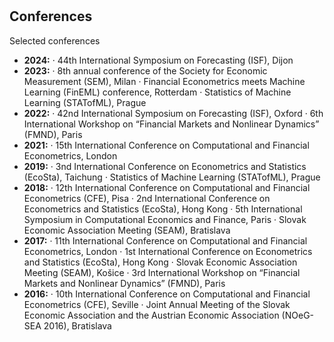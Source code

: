 <h1 id="conferences"></h1>

<h2>Conferences</h2>

Selected conferences
<ul>
  <li>
    <autocolor><b>2024:</b> · 44th International Symposium on Forecasting (ISF), Dijon </autocolor></li>
  <li>
    <autocolor><b>2023:</b> · 8th annual conference of the Society for Economic Measurement (SEM), Milan · Financial Econometrics meets Machine Learning (FinEML) conference, Rotterdam · Statistics of Machine Learning (STATofML), Prague</autocolor></li>
  <li>
    <autocolor><b>2022:</b> · 42nd International Symposium on Forecasting (ISF), Oxford · 6th International Workshop on “Financial Markets and Nonlinear Dynamics” (FMND), Paris</autocolor></li>
  <li>
    <autocolor><b>2021:</b> · 15th International Conference on Computational and Financial Econometrics, London</autocolor></li>
  <li>
    <autocolor><b>2019:</b> · 3nd International Conference on Econometrics and Statistics (EcoSta), Taichung · Statistics of Machine Learning (STATofML), Prague</autocolor></li>
  <li>
    <autocolor><b>2018:</b> · 12th International Conference on Computational and Financial Econometrics (CFE), Pisa · 2nd International Conference on Econometrics and Statistics (EcoSta), Hong Kong · 5th International Symposium in Computational Economics and Finance, Paris · Slovak Economic Association Meeting (SEAM), Bratislava</autocolor></li>
  <li>
    <autocolor><b>2017:</b> · 11th International Conference on Computational and Financial Econometrics, London · 1st International Conference on Econometrics and Statistics (EcoSta), Hong Kong · Slovak Economic Association Meeting (SEAM), Košice · 3rd International Workshop on “Financial Markets and Nonlinear Dynamics” (FMND), Paris</autocolor></li>
  <li>
    <autocolor><b>2016:</b> · 10th International Conference on Computational and Financial Econometrics (CFE), Seville · Joint Annual Meeting of the Slovak Economic Association and the Austrian Economic Association (NOeG-SEA 2016), Bratislava</autocolor></li>
</ul>
